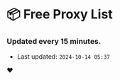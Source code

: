 # :package: Free Proxy List
### Updated every 15 minutes.

- Last updated: `2024-10-14 05:37`

:heart:
